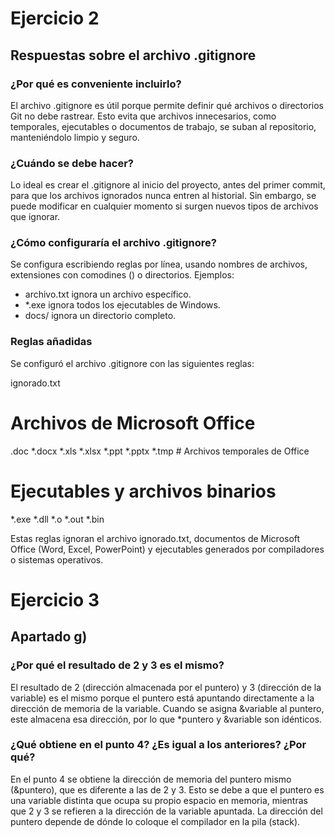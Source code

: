 # Ejercicio 2

## Respuestas sobre el archivo .gitignore

### ¿Por qué es conveniente incluirlo?
El archivo .gitignore es útil porque permite definir qué archivos o directorios Git no debe rastrear. Esto evita que archivos innecesarios, como temporales, ejecutables o documentos de trabajo, se suban al repositorio, manteniéndolo limpio y seguro.

### ¿Cuándo se debe hacer?
Lo ideal es crear el .gitignore al inicio del proyecto, antes del primer commit, para que los archivos ignorados nunca entren al historial. Sin embargo, se puede modificar en cualquier momento si surgen nuevos tipos de archivos que ignorar.

### ¿Cómo configuraría el archivo .gitignore?
Se configura escribiendo reglas por línea, usando nombres de archivos, extensiones con comodines () o directorios. Ejemplos:
- archivo.txt ignora un archivo específico.
- *.exe ignora todos los ejecutables de Windows.
- docs/ ignora un directorio completo.

### Reglas añadidas
Se configuró el archivo .gitignore con las siguientes reglas:

ignorado.txt
# Archivos de Microsoft Office
.doc
*.docx
*.xls
*.xlsx
*.ppt
*.pptx
*.tmp   # Archivos temporales de Office
# Ejecutables y archivos binarios
*.exe
*.dll
*.o
*.out
*.bin

Estas reglas ignoran el archivo ignorado.txt, documentos de Microsoft Office (Word, Excel, PowerPoint) y ejecutables generados por compiladores o sistemas operativos.

# Ejercicio 3

## Apartado g)

### ¿Por qué el resultado de 2 y 3 es el mismo?
El resultado de 2 (dirección almacenada por el puntero) y 3 (dirección de la variable) es el mismo porque el puntero está apuntando directamente a la dirección de memoria de la variable. Cuando se asigna &variable al puntero, este almacena esa dirección, por lo que *puntero y &variable son idénticos.

### ¿Qué obtiene en el punto 4? ¿Es igual a los anteriores? ¿Por qué?
En el punto 4 se obtiene la dirección de memoria del puntero mismo (&puntero), que es diferente a las de 2 y 3. Esto se debe a que el puntero es una variable distinta que ocupa su propio espacio en memoria, mientras que 2 y 3 se refieren a la dirección de la variable apuntada. La dirección del puntero depende de dónde lo coloque el compilador en la pila (stack).
